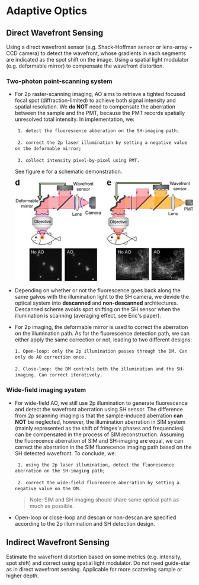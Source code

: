 # Adaptive Optics


## Direct Wavefront Sensing

Using a direct wavefront sensor (e.g. Shack-Hoffman sensor or lens-array + CCD camera) to detect the wavefront, whose gradients in each segments are indicated as the spot shift on the image. Using a spatial light modulator (e.g. deformable mirror) to compensate the wavefront distortion.


### Two-photon point-scanning system

* For 2p raster-scanning imaging, AO aims to retrieve a tighted focused focal spot (diffraction-limited) to achieve both signal intensity and spatial resolution. We **do NOT** need to compensate the aberration between the sample and the PMT, because the PMT records spatially unresolved total intensity. In implementation, we: 

       1. detect the fluorescence abberation on the SH-imaging path;

       2. correct the 2p laser illumination by setting a negative value on the deformable mirror;

       3. collect intensity pixel-by-pixel using PMT.

  See figure e for a schematic demonstration.

     ![figure e](https://github.com/Jessie-ucb/Adaptive-Optics/blob/master/nmeth.4218-F3.jpg)


* Depending on whether or not the fluorescence goes back along the same galvos with the illumination light to the SH camera, we devide the optical system into **descanned** and **non-descanned** architectures. Descanned scheme avoids spot shifting on the SH sensor when the illumination is scanning (averaging effect, see Eric's paper).

* For 2p imaging, the deformable mirror is used to correct the aberration on the illumination path. As for the fluorescence detection path, we can either apply the same correction or not, leading to two different designs:

      1. Open-loop: only the 2p illumination passes through the DM. Can only do AO correction once.

      2. Close-loop: the DM controls both the illumination and the SH-imaging. Can correct iteratively.



### Wide-field imaging system

* For wide-field AO, we still use 2p illumination to generate fluorescence and detect the wavefront aberration using SH sensor. The difference from 2p scanning imaging is that the sample-induced aberration **can NOT** be neglected, however, the illumination aberration in SIM system (mainly represented as the shift of fringes's phases and frequencies) can be compensated in the process of SIM reconstruction. Assuming the fluorecence aberration of SIM and SH-imaging are equal, we can correct the aberration in the SIM fluorecence imaging path based on the SH detected wavefront. To conclude, we: 

       1. using the 2p laser illumination, detect the fluorescence aberration on the SH-imaging path;

       2. correct the wide-field fluorecence aberration by setting a negative value on the DM.

  > Note: SIM and SH imaging should share same optical path as much as possible.
  
* Open-loop or close-loop and descan or non-descan are specified according to the 2p illumination and SH detection design.


## Indirect Wavefront Sensing

Estimate the wavefront distortion based on some metrics (e.g. intensity, spot shift) and correct using spatial light modulator. Do not need guide-star as in direct wavefront sensing. Applicable for more scattering sample or higher depth.


